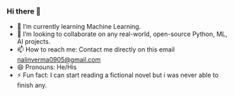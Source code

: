### Hi there 👋




- 🌱 I’m currently learning Machine Learning.
- 👯 I’m looking to collaborate on any real-world, open-source Python, ML, AI projects.
- 📫 How to reach me: Contact me directly on this email nalinverma0905@gmail.com
- 😄 Pronouns: He/His
- ⚡ Fun fact: I can start reading a fictional novel but i was never able to finish any.

